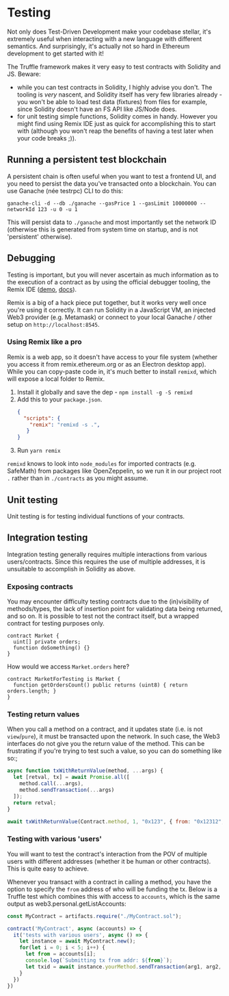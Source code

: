 # Testing
Not only does Test-Driven Development make your codebase stellar, it's extremely useful when interacting with a new language with different semantics. And surprisingly, it's actually not so hard in Ethereum development to get started with it!

The Truffle framework makes it very easy to test contracts with Solidity and JS. Beware:
 * while you can test contracts in Solidity, I highly advise you don't. The tooling is *very* nascent, and Solidity itself has very few libraries already - you won't be able to load test data (fixtures) from files for example, since Solidity doesn't have an FS API like JS/Node does.
 * for unit testing simple functions, Solidity comes in handy. However you might find using Remix IDE just as quick for accomplishing this to start with (although you won't reap the benefits of having a test later when your code breaks ;)).

## Running a persistent test blockchain
A persistent chain is often useful when you want to test a frontend UI, and you need to persist the data you've transacted onto a blockchain. You can use Ganache (née testrpc) CLI to do this:

`ganache-cli -d --db ./ganache --gasPrice 1 --gasLimit 10000000 --networkId 123 -u 0 -u 1`

This will persist data to `./ganache` and most importantly set the network ID (otherwise this is generated from system time on startup, and is not 'persistent' otherwise).

## Debugging
Testing is important, but you will never ascertain as much information as to the execution of a contract as by using the official debugger tooling, the Remix IDE ([demo](https://remix.ethereum.org/), [docs](https://remix.readthedocs.io/en/latest/)).

Remix is a big of a hack piece put together, but it works very well once you're using it correctly. It can run Solidity in a JavaScript VM, an injected Web3 provider (e.g. Metamask) or connect to your local Ganache / other setup on `http://localhost:8545`. 

### Using Remix like a pro
Remix is a web app, so it doesn't have access to your file system (whether you access it from remix.ethereum.org or as an Electron desktop app). While you can copy-paste code in, it's much better to install `remixd`, which will expose a local folder to Remix.

 1. Install it globally and save the dep - ```npm install -g -S remixd```
 2. Add this to your `package.json`.
    ```json
    {
      "scripts": {
        "remix": "remixd -s .",
       }
    }
    ```
  3. Run `yarn remix`

`remixd` knows to look into `node_modules` for imported contracts (e.g. SafeMath) from packages like OpenZeppelin, so we run it in our project root `.` rather than in `./contracts` as you might assume.



## Unit testing
Unit testing is for testing individual functions of your contracts. 

## Integration testing
Integration testing generally requires multiple interactions from various users/contracts. Since this requires the use of multiple addresses, it is unsuitable to accomplish in Solidity as above.

### Exposing contracts
You may encounter difficulty testing contracts due to the (in)visibility of methods/types, the lack of insertion point for validating data being returned, and so on. It is possible to test not the contract itself, but a wrapped contract for testing purposes only.

```sol
contract Market {
  uint[] private orders;
  function doSomething() {}
}
```

How would we access `Market.orders` here?

```sol
contract MarketForTesting is Market {
  function getOrdersCount() public returns (uint8) { return orders.length; }
}
```

### Testing return values
When you call a method on a contract, and it updates state (i.e. is not `view`/`pure`), it must be transacted upon the network. In such case, the Web3 interfaces do not give you the return value of the method. This can be frustrating if you're trying to test such a value, so you can do something like so:;

```js
async function txWithReturnValue(method, ...args) {
  let [retval, tx] = await Promise.all([
    method.call(...args),
    method.sendTransaction(...args)
  ]);
  return retval;
}

await txWithReturnValue(Contract.method, 1, "0x123", { from: "0x12312", value: 2 }); 
```

### Testing with various 'users'
You will want to test the contract's interaction from the POV of multiple users with different addresses (whether it be human or other contracts). This is quite easy to achieve.

Whenever you transact with a contract in calling a method, you have the option to specify the `from` address of who will be funding the tx. Below is a Truffle test which combines this with access to `accounts`, which is the same output as web3.personal.getListAccounts:

```js
const MyContract = artifacts.require("./MyContract.sol");

contract('MyContract', async (accounts) => {
  it('tests with various users', async () => {
    let instance = await MyContract.new();
    for(let i = 0; i < 5; i++) {
      let from = accounts[i];
      console.log(`Submitting tx from addr: ${from}`);
      let txid = await instance.yourMethod.sendTransaction(arg1, arg2, { from, });
    }
  })
})
```



